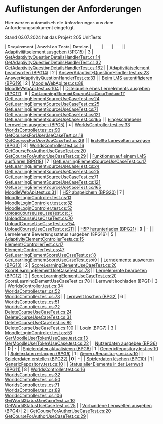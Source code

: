# Auflistungen der Anforderungen

Hier werden automatisch die Anforderungen aus dem Anforderungsdokument eingefügt.

Stand 03.07.2024 hat das Projekt 205 UnitTests

[//]: # (Script-Start)
| Requirement | Anzahl an Tests | Dateien |
| --- | --- | --- |
| [Adaptivitätselement ausgeben (BPG15)](BPG15.md) | 3 | [GetAdaptivityQuestionDetailsHandlerTest.cs:14](https://github.com/ProjektAdLer/AdLerBackend/blob/main/AdLerBackend.Application.UnitTests/Adaptivity/GetAdaptivityQuestionDetailsHandlerTest.cs#L14)<br/>[GetAdaptivityQuestionDetailsHandlerTest.cs:32](https://github.com/ProjektAdLer/AdLerBackend/blob/main/AdLerBackend.Application.UnitTests/Adaptivity/GetAdaptivityQuestionDetailsHandlerTest.cs#L32)<br/>[GetAdaptivityQuestionDetailsHandlerTest.cs:162](https://github.com/ProjektAdLer/AdLerBackend/blob/main/AdLerBackend.Application.UnitTests/Adaptivity/GetAdaptivityQuestionDetailsHandlerTest.cs#L162) |
| [Adaptivitätselement beantworten (BPG14)](BPG14.md) | 2 | [AnswerAdaptivityQuestionHandlerTest.cs:23](https://github.com/ProjektAdLer/AdLerBackend/blob/main/AdLerBackend.Application.UnitTests/Adaptivity/AnswerAdaptivityQuestion/AnswerAdaptivityQuestionHandlerTest.cs#L23)<br/>[AnswerAdaptivityQuestionHandlerTest.cs:33](https://github.com/ProjektAdLer/AdLerBackend/blob/main/AdLerBackend.Application.UnitTests/Adaptivity/AnswerAdaptivityQuestion/AnswerAdaptivityQuestionHandlerTest.cs#L33) |
| [Beim LMS autentifizieren (BPG19)](BPG19.md) | 2 | [MoodleWebApi.test.cs:88](https://github.com/ProjektAdLer/AdLerBackend/blob/main/AdLerBackend.Infrastructure.UnitTests/Moodle/MoodleWebApi.test.cs#L88)<br/>[MoodleWebApi.test.cs:104](https://github.com/ProjektAdLer/AdLerBackend/blob/main/AdLerBackend.Infrastructure.UnitTests/Moodle/MoodleWebApi.test.cs#L104) |
| [Dateiquelle eines Lernelements ausgeben (BPG17)](BPG17.md) | 6 | [GetLearningElementSourceUseCaseTest.cs:17](https://github.com/ProjektAdLer/AdLerBackend/blob/main/AdLerBackend.Application.UnitTests/LearningElements/GetLearningElementSourceUseCaseTest.cs#L17)<br/>[GetLearningElementSourceUseCaseTest.cs:24](https://github.com/ProjektAdLer/AdLerBackend/blob/main/AdLerBackend.Application.UnitTests/LearningElements/GetLearningElementSourceUseCaseTest.cs#L24)<br/>[GetLearningElementSourceUseCaseTest.cs:25](https://github.com/ProjektAdLer/AdLerBackend/blob/main/AdLerBackend.Application.UnitTests/LearningElements/GetLearningElementSourceUseCaseTest.cs#L25)<br/>[GetLearningElementSourceUseCaseTest.cs:71](https://github.com/ProjektAdLer/AdLerBackend/blob/main/AdLerBackend.Application.UnitTests/LearningElements/GetLearningElementSourceUseCaseTest.cs#L71)<br/>[GetLearningElementSourceUseCaseTest.cs:121](https://github.com/ProjektAdLer/AdLerBackend/blob/main/AdLerBackend.Application.UnitTests/LearningElements/GetLearningElementSourceUseCaseTest.cs#L121)<br/>[GetLearningElementSourceUseCaseTest.cs:165](https://github.com/ProjektAdLer/AdLerBackend/blob/main/AdLerBackend.Application.UnitTests/LearningElements/GetLearningElementSourceUseCaseTest.cs#L165) |
| [Eingeschriebene Lernwelten ausgeben (BPG5)](BPG5.md) | 4 | [WorldsController.test.cs:33](https://github.com/ProjektAdLer/AdLerBackend/blob/main/AdLerBackend.API.UnitTests/Controllers/Worlds/WorldsController.test.cs#L33)<br/>[WorldsController.test.cs:90](https://github.com/ProjektAdLer/AdLerBackend/blob/main/AdLerBackend.API.UnitTests/Controllers/Worlds/WorldsController.test.cs#L90)<br/>[GetCoursesForUserUseCaseTest.cs:18](https://github.com/ProjektAdLer/AdLerBackend/blob/main/AdLerBackend.Application.UnitTests/World/GetWorldForUser/GetCoursesForUserUseCaseTest.cs#L18)<br/>[GetCoursesForUserUseCaseTest.cs:26](https://github.com/ProjektAdLer/AdLerBackend/blob/main/AdLerBackend.Application.UnitTests/World/GetWorldForUser/GetCoursesForUserUseCaseTest.cs#L26) |
| [Erstellte Lernwelten anzeigen (BPG3)](BPG3.md) | 3 | [WorldsController.test.cs:16](https://github.com/ProjektAdLer/AdLerBackend/blob/main/AdLerBackend.API.UnitTests/Controllers/Worlds/WorldsController.test.cs#L16)<br/>[GetCourseForAuthorUseCaseTest.cs:20](https://github.com/ProjektAdLer/AdLerBackend/blob/main/AdLerBackend.Application.UnitTests/World/GetWorldForAuthor/GetCourseForAuthorUseCaseTest.cs#L20)<br/>[GetCourseForAuthorUseCaseTest.cs:29](https://github.com/ProjektAdLer/AdLerBackend/blob/main/AdLerBackend.Application.UnitTests/World/GetWorldForAuthor/GetCourseForAuthorUseCaseTest.cs#L29) |
| [Funktionen auf einem LMS ausführen (BPG18)](BPG18.md) | 7 | [GetLearningElementSourceUseCaseTest.cs:17](https://github.com/ProjektAdLer/AdLerBackend/blob/main/AdLerBackend.Application.UnitTests/LearningElements/GetLearningElementSourceUseCaseTest.cs#L17)<br/>[GetLearningElementSourceUseCaseTest.cs:24](https://github.com/ProjektAdLer/AdLerBackend/blob/main/AdLerBackend.Application.UnitTests/LearningElements/GetLearningElementSourceUseCaseTest.cs#L24)<br/>[GetLearningElementSourceUseCaseTest.cs:25](https://github.com/ProjektAdLer/AdLerBackend/blob/main/AdLerBackend.Application.UnitTests/LearningElements/GetLearningElementSourceUseCaseTest.cs#L25)<br/>[GetLearningElementSourceUseCaseTest.cs:71](https://github.com/ProjektAdLer/AdLerBackend/blob/main/AdLerBackend.Application.UnitTests/LearningElements/GetLearningElementSourceUseCaseTest.cs#L71)<br/>[GetLearningElementSourceUseCaseTest.cs:121](https://github.com/ProjektAdLer/AdLerBackend/blob/main/AdLerBackend.Application.UnitTests/LearningElements/GetLearningElementSourceUseCaseTest.cs#L121)<br/>[GetLearningElementSourceUseCaseTest.cs:165](https://github.com/ProjektAdLer/AdLerBackend/blob/main/AdLerBackend.Application.UnitTests/LearningElements/GetLearningElementSourceUseCaseTest.cs#L165)<br/>[MoodleWebApi.test.cs:31](https://github.com/ProjektAdLer/AdLerBackend/blob/main/AdLerBackend.Infrastructure.UnitTests/Moodle/MoodleWebApi.test.cs#L31) |
| [H5P abspeichern (BPG20)](BPG20.md) | 7 | [MoodleLoginController.test.cs:13](https://github.com/ProjektAdLer/AdLerBackend/blob/main/AdLerBackend.API.UnitTests/Controllers/LMSUserService/MoodleLoginController.test.cs#L13)<br/>[MoodleLoginController.test.cs:32](https://github.com/ProjektAdLer/AdLerBackend/blob/main/AdLerBackend.API.UnitTests/Controllers/LMSUserService/MoodleLoginController.test.cs#L32)<br/>[MoodleLoginController.test.cs:52](https://github.com/ProjektAdLer/AdLerBackend/blob/main/AdLerBackend.API.UnitTests/Controllers/LMSUserService/MoodleLoginController.test.cs#L52)<br/>[UploadCourseUseCaseTest.cs:37](https://github.com/ProjektAdLer/AdLerBackend/blob/main/AdLerBackend.Application.UnitTests/World/WorldManagement/UploadWorld/UploadCourseUseCaseTest.cs#L37)<br/>[UploadCourseUseCaseTest.cs:70](https://github.com/ProjektAdLer/AdLerBackend/blob/main/AdLerBackend.Application.UnitTests/World/WorldManagement/UploadWorld/UploadCourseUseCaseTest.cs#L70)<br/>[UploadCourseUseCaseTest.cs:154](https://github.com/ProjektAdLer/AdLerBackend/blob/main/AdLerBackend.Application.UnitTests/World/WorldManagement/UploadWorld/UploadCourseUseCaseTest.cs#L154)<br/>[UploadCourseUseCaseTest.cs:211](https://github.com/ProjektAdLer/AdLerBackend/blob/main/AdLerBackend.Application.UnitTests/World/WorldManagement/UploadWorld/UploadCourseUseCaseTest.cs#L211) |
| [H5P herunterladen (BPG21)](BPG21.md) | **0** | - |
| [Lernelement Bewertungsstatus ausgeben (BPG16)](BPG16.md) | 5 | [AdaptivityElementControllerTests.cs:15](https://github.com/ProjektAdLer/AdLerBackend/blob/main/AdLerBackend.API.UnitTests/Controllers/Elements/AdaptivityElementControllerTests.cs#L15)<br/>[ElementsControllerTest.cs:17](https://github.com/ProjektAdLer/AdLerBackend/blob/main/AdLerBackend.API.UnitTests/Controllers/Elements/ElementsControllerTest.cs#L17)<br/>[ElementsControllerTest.cs:47](https://github.com/ProjektAdLer/AdLerBackend/blob/main/AdLerBackend.API.UnitTests/Controllers/Elements/ElementsControllerTest.cs#L47)<br/>[GetLearningElementScoreUseCaseTest.cs:18](https://github.com/ProjektAdLer/AdLerBackend/blob/main/AdLerBackend.Application.UnitTests/LearningElements/GetLearningElementScoreUseCaseTest.cs#L18)<br/>[GetLearningElementScoreUseCaseTest.cs:69](https://github.com/ProjektAdLer/AdLerBackend/blob/main/AdLerBackend.Application.UnitTests/LearningElements/GetLearningElementScoreUseCaseTest.cs#L69) |
| [Lernelemente auswerten (BPG13)](BPG13.md) | 2 | [ScoreLearningElementUseCaseTest.cs:20](https://github.com/ProjektAdLer/AdLerBackend/blob/main/AdLerBackend.Application.UnitTests/LearningElements/ScoreLearningElementUseCaseTest.cs#L20)<br/>[ScoreLearningElementUseCaseTest.cs:78](https://github.com/ProjektAdLer/AdLerBackend/blob/main/AdLerBackend.Application.UnitTests/LearningElements/ScoreLearningElementUseCaseTest.cs#L78) |
| [Lernelemente bearbeiten (BPG12)](BPG12.md) | 2 | [ScoreLearningElementUseCaseTest.cs:20](https://github.com/ProjektAdLer/AdLerBackend/blob/main/AdLerBackend.Application.UnitTests/LearningElements/ScoreLearningElementUseCaseTest.cs#L20)<br/>[ScoreLearningElementUseCaseTest.cs:78](https://github.com/ProjektAdLer/AdLerBackend/blob/main/AdLerBackend.Application.UnitTests/LearningElements/ScoreLearningElementUseCaseTest.cs#L78) |
| [Lernwelt hochladen (BPG1)](BPG1.md) | 3 | [WorldsController.test.cs:34](https://github.com/ProjektAdLer/AdLerBackend/blob/main/AdLerBackend.API.UnitTests/Controllers/Worlds/WorldsController.test.cs#L34)<br/>[WorldsController.test.cs:52](https://github.com/ProjektAdLer/AdLerBackend/blob/main/AdLerBackend.API.UnitTests/Controllers/Worlds/WorldsController.test.cs#L52)<br/>[WorldsController.test.cs:73](https://github.com/ProjektAdLer/AdLerBackend/blob/main/AdLerBackend.API.UnitTests/Controllers/Worlds/WorldsController.test.cs#L73) |
| [Lernwelt löschen (BPG2)](BPG2.md) | 6 | [WorldsController.test.cs:51](https://github.com/ProjektAdLer/AdLerBackend/blob/main/AdLerBackend.API.UnitTests/Controllers/Worlds/WorldsController.test.cs#L51)<br/>[WorldsController.test.cs:72](https://github.com/ProjektAdLer/AdLerBackend/blob/main/AdLerBackend.API.UnitTests/Controllers/Worlds/WorldsController.test.cs#L72)<br/>[DeleteCourseUseCaseTest.cs:24](https://github.com/ProjektAdLer/AdLerBackend/blob/main/AdLerBackend.Application.UnitTests/World/WorldManagement/DeleteWorld/DeleteCourseUseCaseTest.cs#L24)<br/>[DeleteCourseUseCaseTest.cs:34](https://github.com/ProjektAdLer/AdLerBackend/blob/main/AdLerBackend.Application.UnitTests/World/WorldManagement/DeleteWorld/DeleteCourseUseCaseTest.cs#L34)<br/>[DeleteCourseUseCaseTest.cs:80](https://github.com/ProjektAdLer/AdLerBackend/blob/main/AdLerBackend.Application.UnitTests/World/WorldManagement/DeleteWorld/DeleteCourseUseCaseTest.cs#L80)<br/>[DeleteCourseUseCaseTest.cs:100](https://github.com/ProjektAdLer/AdLerBackend/blob/main/AdLerBackend.Application.UnitTests/World/WorldManagement/DeleteWorld/DeleteCourseUseCaseTest.cs#L100) |
| [Login (BPG7)](BPG7.md) | 3 | [MoodleLoginController.test.cs:53](https://github.com/ProjektAdLer/AdLerBackend/blob/main/AdLerBackend.API.UnitTests/Controllers/LMSUserService/MoodleLoginController.test.cs#L53)<br/>[GerMoodleUserTokenUseCase.test.cs:13](https://github.com/ProjektAdLer/AdLerBackend/blob/main/AdLerBackend.Application.UnitTests/Moodle/GetMoodleToken/GerMoodleUserTokenUseCase.test.cs#L13)<br/>[GerMoodleUserTokenUseCase.test.cs:22](https://github.com/ProjektAdLer/AdLerBackend/blob/main/AdLerBackend.Application.UnitTests/Moodle/GetMoodleToken/GerMoodleUserTokenUseCase.test.cs#L22) |
| [Nutzerdaten ausgeben (BPG6)](BPG6.md) | **0** | - |
| [Spielerdaten aktualisieren (BPG8)](BPG8.md) | 1 | [GenericRepository.test.cs:10](https://github.com/ProjektAdLer/AdLerBackend/blob/main/AdLerBackend.Infrastructure.UnitTests/Repositories/Common/GenericRepository.test.cs#L10) |
| [Spielerdaten erlangen (BPG9)](BPG9.md) | 1 | [GenericRepository.test.cs:10](https://github.com/ProjektAdLer/AdLerBackend/blob/main/AdLerBackend.Infrastructure.UnitTests/Repositories/Common/GenericRepository.test.cs#L10) |
| [Spielerdaten erstellen (BPG22)](BPG22.md) | **0** | - |
| [Spielerdaten löschen (BPG10)](BPG10.md) | 1 | [GenericRepository.test.cs:10](https://github.com/ProjektAdLer/AdLerBackend/blob/main/AdLerBackend.Infrastructure.UnitTests/Repositories/Common/GenericRepository.test.cs#L10) |
| [Status aller Elemente in der Lernwelt (BPG11)](BPG11.md) | 8 | [WorldsController.test.cs:16](https://github.com/ProjektAdLer/AdLerBackend/blob/main/AdLerBackend.API.UnitTests/Controllers/Worlds/WorldsController.test.cs#L16)<br/>[WorldsController.test.cs:32](https://github.com/ProjektAdLer/AdLerBackend/blob/main/AdLerBackend.API.UnitTests/Controllers/Worlds/WorldsController.test.cs#L32)<br/>[WorldsController.test.cs:50](https://github.com/ProjektAdLer/AdLerBackend/blob/main/AdLerBackend.API.UnitTests/Controllers/Worlds/WorldsController.test.cs#L50)<br/>[WorldsController.test.cs:71](https://github.com/ProjektAdLer/AdLerBackend/blob/main/AdLerBackend.API.UnitTests/Controllers/Worlds/WorldsController.test.cs#L71)<br/>[WorldsController.test.cs:89](https://github.com/ProjektAdLer/AdLerBackend/blob/main/AdLerBackend.API.UnitTests/Controllers/Worlds/WorldsController.test.cs#L89)<br/>[WorldsController.test.cs:106](https://github.com/ProjektAdLer/AdLerBackend/blob/main/AdLerBackend.API.UnitTests/Controllers/Worlds/WorldsController.test.cs#L106)<br/>[GetWorldStatusUseCaseTest.cs:16](https://github.com/ProjektAdLer/AdLerBackend/blob/main/AdLerBackend.Application.UnitTests/World/GetElementStatus/GetWorldStatusUseCaseTest.cs#L16)<br/>[GetWorldStatusUseCaseTest.cs:25](https://github.com/ProjektAdLer/AdLerBackend/blob/main/AdLerBackend.Application.UnitTests/World/GetElementStatus/GetWorldStatusUseCaseTest.cs#L25) |
| [Vorhandene Lernwelten ausgeben (BPG4)](BPG4.md) | 2 | [GetCourseForAuthorUseCaseTest.cs:20](https://github.com/ProjektAdLer/AdLerBackend/blob/main/AdLerBackend.Application.UnitTests/World/GetWorldForAuthor/GetCourseForAuthorUseCaseTest.cs#L20)<br/>[GetCourseForAuthorUseCaseTest.cs:29](https://github.com/ProjektAdLer/AdLerBackend/blob/main/AdLerBackend.Application.UnitTests/World/GetWorldForAuthor/GetCourseForAuthorUseCaseTest.cs#L29) |